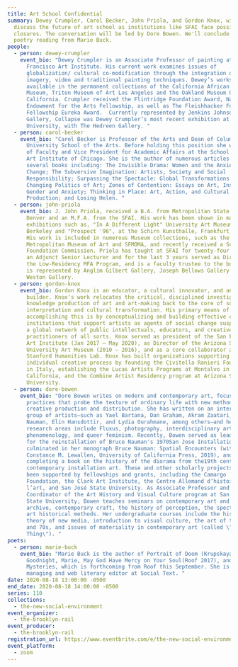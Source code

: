 ```yaml
---
title: Art School Confidential
summary: Dewey Crumpler, Carol Becker, John Priola, and Gordon Knox, will
  discuss the future of art school as institutions like SFAI face possible
  closures. The conversation will be led by Dore Bowen. We'll conclude with a
  poetry reading from Marie Buck.
people:
  - person: dewey-crumpler
    event_bio: "Dewey Crumpler is an Associate Professor of painting at San
      Francisco Art Institute. His current work examines issues of
      globalization/ cultural co-modification through the integration of digital
      imagery, video and traditional painting techniques. Dewey’s works are
      available in the permanent collections of the California African American
      Museum, Triton Museum of Art Los Angeles and the Oakland Museum Of
      California. Crumpler received the Flintridge Foundation Award, National
      Endowment for the Arts Fellowship, as well as The Fleishhacker Foundation
      Fellowship Eureka Award.  Currently represented by Jenkins Johnsons
      Gallery, Collapse was Dewey Crumpler’s most recent exhibition at Seattle
      University, with The Hedreen Gallery. "
  - person: carol-becker
    event_bio: "Carol Becker is Professor of the Arts and Dean of Columbia
      University School of the Arts. Before holding this position she was Dean
      of Faculty and Vice President for Academic Affairs at the School of the
      Art Institute of Chicago. She is the author of numerous articles and
      several books including: The Invisible Drama: Women and the Anxiety of
      Change; The Subversive Imagination: Artists, Society and Social
      Responsibility; Surpassing the Spectacle: Global Transformations and the
      Changing Politics of Art; Zones of Contention: Essays on Art, Institution,
      Gender and Anxiety; Thinking in Place: Art, Action, and Cultural
      Production; and Losing Helen. "
  - person: john-priola
    event_bio: J. John Priola, received a B.A. from Metropolitan State College,
      Denver and an M.F.A. from the SFAI. His work has been shown in major
      exhibitions such as, "In A Different Light" University Art Museum,
      Berkeley and "Prospect '96", at the Schirn Kunsthalle, Frankfurt, Germany.
      His work is included in numerous Museum collections, such as the
      Metropolitan Museum of Art and SFMOMA, and recently received a Svane
      Foundation Commission. Priola has taught at SFAI for twenty-four years, is
      an Adjunct Senior Lecturer and for the last 3 years served as Director of
      the Low-Residency MFA Program, and is a faculty trustee to the board. He
      is represented by Anglim Gilbert Gallery, Joseph Bellows Gallery and
      Weston Gallery.
  - person: gordon-knox
    event_bio: Gordon Knox is an educator, a cultural innovator, and an institution
      builder. Knox's work relocates the critical, disciplined investigation and
      knowledge production of art and art-making back to the core of social
      interpretation and cultural transformation. His primary means of
      accomplishing this is by conceptualizing and building effective cultural
      institutions that support artists as agents of social change suspended in
      a global network of public intellectuals, educators, and creative
      practitioners of all sorts. Knox served as president of the San Francisco
      Art Institute (Jan 2017 – May 2020), as Director of the Arizona State
      University Art Museum (2010 – 2016), and as a core collaborator at the
      Stanford Humanities Lab. Knox has built organizations supporting the
      individual creative process by founding the Civitella Ranieri Foundation
      in Italy, establishing the Lucas Artists Programs at Montalvo in
      California, and the Combine Artist Residency program at Arizona State
      University.
  - person: dore-bowen
    event_bio: "Dore Bowen writes on modern and contemporary art, focusing on
      practices that probe the texture of ordinary life with new methods of
      creative production and distribution. She has written on an international
      group of artists—such as Yael Bartana, Dan Graham, Akram Zaatari, Bruce
      Nauman, Elin Hansdottir, and Lydia Ourahmane, among others—and her
      research areas include Fluxus, photography, interdisciplinary art,
      phenomenology, and queer feminism. Recently, Bowen served as lead curator
      for the reinstallation of Bruce Nauman's 1970San Jose Installation, which
      culminated in her monograph Bruce Nauman: Spatial Encounters (with
      Constance M. Lewallen, University of California Press, 2019), and she is
      completing a book on the history of the diorama from the19th century to
      contemporary installation art. These and other scholarly projects have
      been supported by fellowships and grants, including the Camargo
      Foundation, the Clark Art Institute, the Centre Allemand d’histoire de
      l’art, and San José State University. As Associate Professor and
      Coordinator of the Art History and Visual Culture program at San José
      State University, Bowen teaches seminars on contemporary art and the
      archive, contemporary craft, the history of perception, the spectacle, and
      art historical methods. Her undergraduate courses include the history and
      theory of new media, introduction to visual culture, the art of the 1960s
      and 70s, and issues of materiality in contemporary art (called \"The
      Thing\"). "
poets:
  - person: marie-buck
    event_bio: "Marie Buck is the author of Portrait of Doom (Krupskaya 2015),
      Goodnight, Marie, May God Have Mercy on Your Soul(Roof 2017), and Unsolved
      Mysteries, which is forthcoming from Roof this September. She is the
      managing and web literary editor at Social Text. "
date: 2020-08-18 13:00:00 -0500
end_date: 2020-08-18 14:00:00 -0500
series: 110
collections:
  - the-new-social-environment
event_organizer:
  - the-brooklyn-rail
event_producer:
  - the-brooklyn-rail
registration_url: https://www.eventbrite.com/e/the-new-social-environment-110-art-school-confidential-tickets-116803025995
event_platform:
  - zoom
---
```

